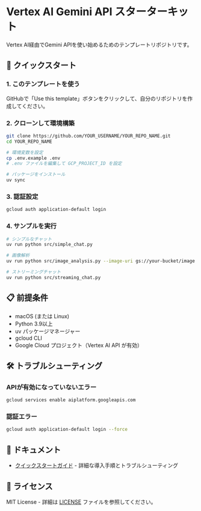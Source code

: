 # Vertex AI Gemini API スターターキット

Vertex AI経由でGemini APIを使い始めるためのテンプレートリポジトリです。

## 🚀 クイックスタート

### 1. このテンプレートを使う

GitHubで「Use this template」ボタンをクリックして、自分のリポジトリを作成してください。

### 2. クローンして環境構築

```bash
git clone https://github.com/YOUR_USERNAME/YOUR_REPO_NAME.git
cd YOUR_REPO_NAME

# 環境変数を設定
cp .env.example .env
# .env ファイルを編集して GCP_PROJECT_ID を設定

# パッケージをインストール
uv sync
```

### 3. 認証設定

```bash
gcloud auth application-default login
```

### 4. サンプルを実行

```bash
# シンプルなチャット
uv run python src/simple_chat.py

# 画像解析
uv run python src/image_analysis.py --image-uri gs://your-bucket/image.jpg

# ストリーミングチャット
uv run python src/streaming_chat.py
```

## 📋 前提条件

- macOS (または Linux)
- Python 3.9以上
- uv パッケージマネージャー
- gcloud CLI
- Google Cloud プロジェクト（Vertex AI API が有効）

## 🛠️ トラブルシューティング

### APIが有効になっていないエラー

```bash
gcloud services enable aiplatform.googleapis.com
```

### 認証エラー

```bash
gcloud auth application-default login --force
```

## 📖 ドキュメント

- [クイックスタートガイド](docs/quickstart.md) - 詳細な導入手順とトラブルシューティング

## 📝 ライセンス

MIT License - 詳細は [LICENSE](LICENSE) ファイルを参照してください。
